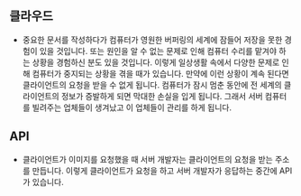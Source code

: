## 클라우드

* 중요한 문서를 작성하다가 컴퓨터가 영원한 버퍼링의 세계에 잠들어 저장을 못한 경험이 있을 것입니다. 또는 원인을 알 수 없는 문제로 인해 컴퓨터 수리를 맡겨야 하는 상황을 경험하신 분도 있을 것입니다. 이렇게 일상생활 속에서 다양한 문제로 인해 컴퓨터가 중지되는 상황을 겪을 때가 있습니다. 만약에 이런 상황이 계속 된다면 클라이언트의 요청을 받을 수 없게 됩니다. 컴퓨터가 잠시 멈춘 동안에 전 세계의 클라이언트의 정보가 증발하게 되면 막대한 손실을 입게 됩니다. 그래서 서버 컴퓨터를 빌려주는 업체들이 생겨났고 이 업체들이 관리를 하게 됩니다. 



## API

* 클라이언트가 이미지를 요청했을 때 서버 개발자는 클라이언트의 요청을 받는 주소를 만듭니다. 이렇게 클라이언트가 요청을 하고 서버 개발자가 응답하는 중간에 API가 있습니다.